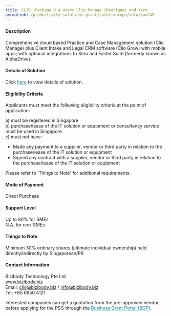 ```yaml
---
title: CLIO -Package D 4 Users Clio Manage (Boutique) and Xero
permalink: /productivity-solutions-grant/solutionrepo/solution249
---
```


#### Description

Comprehensive cloud based Practice and Case Management solution (Clio Manage) plus Client Intake and Legal CRM software (Clio Grow) with mobile apps; with optional integrations to Xero and Faster Suite (formerly known as AlphaDrive). 


#### Details of Solution

Click <a href='https://govassist.gobusiness.gov.sg/images/psg/Bizibody_CLIO_Annex 3_CR wef8June2020_Part_4.pdf' style='color:#037e8a'>here</a> to view details of solution.

#### Eligibility Criteria

Applicants must meet the following eligibility criteria at the point of application:

a) must be registered in Singapore <br>
b) purchase/lease of the IT solution or equipment or consultancy service must be used in Singapore <br>
c) must not have:
- Made any payment to a supplier, vendor or third party in relation to the purchase/lease of the IT solution or equipment
- Signed any contract with a supplier, vendor or third party in relation to the purchase/lease of the IT solution or equipment

Please refer to 'Things to Note' for additional requirements.

#### Mode of Payment
Direct Purchase

#### Support Level
Up to 80% for SMEs <br>
N.A. for non-SMEs

#### Things to Note
Minimum 30% ordinary shares (ultimate individual ownership) held directly/indirectly by Singaporean/PR

#### Contact Information
Bizibody Technology Pte Ltd<br>www.bizibody.biz<br>Email: clio@bizibody.biz / info@bizibody.biz<br>Tel: +65 6950 4121

Interested companies can get a quotation from the pre-approved vendor, before applying for the PSG through the <a target='_blank' style='color:#037e8a' href='https://www.businessgrants.gov.sg/'>Business Grant Portal (BGP)</a>.
